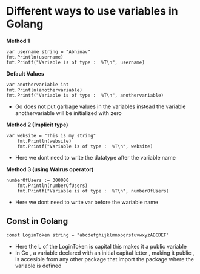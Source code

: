 # Different ways to use variables in Golang


**Method 1**
```
var username string = "Abhinav"
fmt.Println(username)
fmt.Printf("Variable is of type :  %T\n", username)
```
**Default Values**
```
var anothervariable int
fmt.Println(anothervariable) 
fmt.Printf("Variable is of type :  %T\n", anothervariable)
```
- Go does not put garbage values in the variables instead the variable anothervariable will be initialized with zero

**Method 2 (Implicit type)**
```
var website = "This is my string"
	fmt.Println(website)
	fmt.Printf("Variable is of type :  %T\n", website)
```
- Here we dont need to write the datatype after the variable name 

**Method 3 (using Walrus operator)**
```
numberOfUsers := 300000
	fmt.Println(numberOfUsers)
	fmt.Printf("Variable is of type :  %T\n", numberOfUsers)
```
- Here we dont need to write var before the wariable name


## Const in Golang
```
const LoginToken string = "abcdefghijklmnopqrstuvwxyzABCDEF"
```
- Here the L of the LoginToken is capital this makes it a public variable
- In Go , a variable declared with an initial capital letter , making it public , is accesible from any other package that
import the package where the variable is defined 


